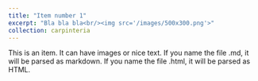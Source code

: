 ```yaml
---
title: "Item number 1"
excerpt: "Bla bla bla<br/><img src='/images/500x300.png'>"
collection: carpinteria
---
```


This is an item. It can have images or nice text. If you name the file .md, it will be parsed as markdown. If you name the file .html, it will be parsed as HTML. 
